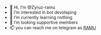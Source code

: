 - 👋 Hi, I’m @Zyruz-ramu
- 👀 I’m interested in bot devoleping
- 🌱 I’m currently learning nothing
- 💞️ I’m looking supportive members
- 📫 you can reach me on telegram as [ RAMU ](https://t.me/esto_420)

<!---
Zyruz-ramu/Zyruz-ramu is a ✨ special ✨ repository because its `README.md` (this file) appears on your GitHub profile.
You can click the Preview link to take a look at your changes.
--->

